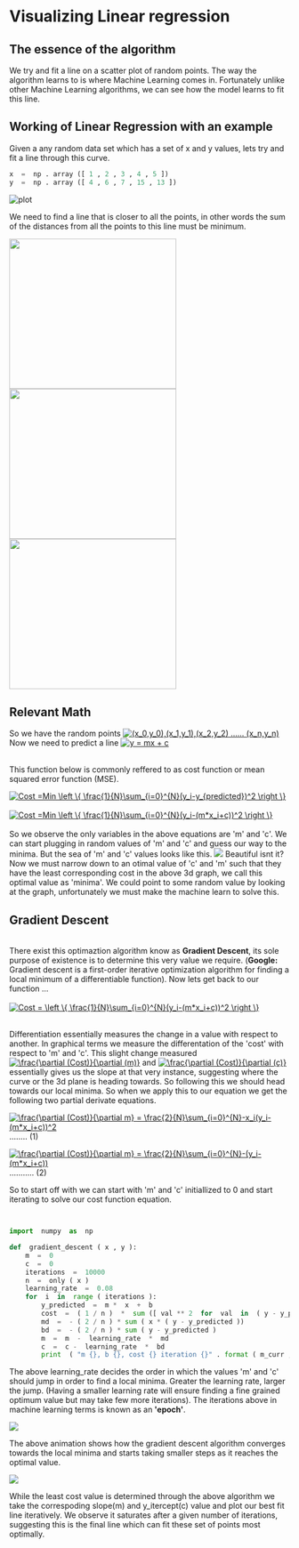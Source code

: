 # Visualizing Linear regression




## The essence of the algorithm 
We try and fit a line on a scatter plot of random points. The way the algorithm learns to is where Machine Learning comes in. Fortunately unlike other Machine Learning algorithms, we can see how the model learns to fit this line.  
## Working of Linear Regression with an example
Given a any random data set which has a set of x and y values, lets try and fit a line through this curve.  
```python
x  =  np . array ([ 1 , 2 , 3 , 4 , 5 ]) 
y  =  np . array ([ 4 , 6 , 7 , 15 , 13 ]) 
```
![plot](https://github.com/siddharth-cse/Art-of-Visualization-/blob/main/Figure_1.png)

We need to find a line that is closer to all the points, in other words the sum of the distances from all the points to this line must be minimum. 

<img src="https://github.com/siddharth-cse/Art-of-Visualization-/blob/main/Figure_2.png" width="300" height="270"><img src="https://github.com/siddharth-cse/Art-of-Visualization-/blob/main/Figure_3.png" width="300" height="270"><img src="https://github.com/siddharth-cse/Art-of-Visualization-/blob/main/Figure_4.png" width="300" height="270">

## Relevant Math 
So we have the random points <a href="https://www.codecogs.com/eqnedit.php?latex=(x_0,y_0),(x_1,y_1),(x_2,y_2)&space;......&space;(x_n,y_n)" target="_blank"><img src="https://latex.codecogs.com/gif.latex?(x_0,y_0),(x_1,y_1),(x_2,y_2)&space;......&space;(x_n,y_n)" title="(x_0,y_0),(x_1,y_1),(x_2,y_2) ...... (x_n,y_n)" /></a>  <br /> Now we need to predict a line <a href="https://www.codecogs.com/eqnedit.php?latex=y&space;=&space;mx&space;&plus;&space;c" target="_blank"><img src="https://latex.codecogs.com/gif.latex?y&space;=&space;mx&space;&plus;&space;c" title="y = mx + c" /></a>  <br /> <br />

This function below is commonly reffered to as cost function or mean squared error function (MSE).

<a href="https://www.codecogs.com/eqnedit.php?latex=Cost&space;=Min&space;\left&space;\{&space;\frac{1}{N}\sum_{i=0}^{N}(y_i-y_{predicted})^2&space;\right&space;\}" target="_blank"><img src="https://latex.codecogs.com/gif.latex?Cost&space;=Min&space;\left&space;\{&space;\frac{1}{N}\sum_{i=0}^{N}(y_i-y_{predicted})^2&space;\right&space;\}" title="Cost =Min \left \{ \frac{1}{N}\sum_{i=0}^{N}(y_i-y_{predicted})^2 \right \}" /></a> <br/> <br/><a href="https://www.codecogs.com/eqnedit.php?latex=Cost&space;=Min&space;\left&space;\{&space;\frac{1}{N}\sum_{i=0}^{N}(y_i-(m*x_i&plus;c))^2&space;\right&space;\}" target="_blank"><img src="https://latex.codecogs.com/gif.latex?Cost&space;=Min&space;\left&space;\{&space;\frac{1}{N}\sum_{i=0}^{N}(y_i-(m*x_i&plus;c))^2&space;\right&space;\}" title="Cost =Min \left \{ \frac{1}{N}\sum_{i=0}^{N}(y_i-(m*x_i+c))^2 \right \}" /></a> <br /> <br /> So we observe the only variables in the above equations are 'm' and 'c'. We can start plugging in random values of 'm' and 'c' and guess our way to the minima. But the sea of 'm' and 'c' values looks like this. 
![](https://github.com/siddharth-cse/Art-of-Visualization-/blob/main/Figure_5.png)
Beautiful isnt it? <br /> Now we must narrow down to an otimal value of 'c' and 'm' such that they have the least corresponding cost in the above 3d graph, we call this optimal value as 'minima'. We could point to some random value by looking at the graph, unfortunately we must make the machine learn to solve this. 

## Gradient Descent 
<br /> There exist this optimaztion algorithm know as **Gradient Descent**, its sole purpose of existence is to determine this very value we require. (**Google:** Gradient descent is a first-order iterative optimization algorithm for finding a local minimum of a differentiable function). Now lets get back to our function  ...   <br /><br />
<a href="https://www.codecogs.com/eqnedit.php?latex=Cost&space;=&space;\left&space;\{&space;\frac{1}{N}\sum_{i=0}^{N}(y_i-(m*x_i&plus;c))^2&space;\right&space;\}" target="_blank"><img src="https://latex.codecogs.com/gif.latex?Cost&space;=&space;\left&space;\{&space;\frac{1}{N}\sum_{i=0}^{N}(y_i-(m*x_i&plus;c))^2&space;\right&space;\}" title="Cost = \left \{ \frac{1}{N}\sum_{i=0}^{N}(y_i-(m*x_i+c))^2 \right \}" /></a> <br /><br />

Differentiation essentially measures the change in a value with respect to another. In graphical terms we measure the differentation of the 'cost' with respect to 'm' and 'c'. This slight change measured  <a href="https://www.codecogs.com/eqnedit.php?latex=\frac{\partial&space;(Cost)}{\partial&space;(m)}" target="_blank"><img src="https://latex.codecogs.com/gif.latex?\frac{\partial&space;(Cost)}{\partial&space;(m)}" title="\frac{\partial (Cost)}{\partial (m)}" /></a> and <a href="https://www.codecogs.com/eqnedit.php?latex=\frac{\partial&space;(Cost)}{\partial&space;(c)}" target="_blank"><img src="https://latex.codecogs.com/gif.latex?\frac{\partial&space;(Cost)}{\partial&space;(c)}" title="\frac{\partial (Cost)}{\partial (c)}" /></a> essentially gives us the slope at that very instance, suggesting where the curve or the 3d plane is heading towards. So following this we should head towards our local minima. So when we apply this to our equation we get the following two partial derivate equations. 

<a href="https://www.codecogs.com/eqnedit.php?latex=\frac{\partial&space;(Cost)}{\partial&space;m}&space;=&space;\frac{2}{N}\sum_{i=0}^{N}-x_i(y_i-(m*x_i&plus;c))^2" target="_blank"><img src="https://latex.codecogs.com/gif.latex?\frac{\partial&space;(Cost)}{\partial&space;m}&space;=&space;\frac{2}{N}\sum_{i=0}^{N}-x_i(y_i-(m*x_i&plus;c))" title="\frac{\partial (Cost)}{\partial m} = \frac{2}{N}\sum_{i=0}^{N}-x_i(y_i-(m*x_i+c))^2" /></a> ........ (1)

<a href="https://www.codecogs.com/eqnedit.php?latex=\frac{\partial&space;(Cost)}{\partial&space;m}&space;=&space;\frac{2}{N}\sum_{i=0}^{N}-(y_i-(m*x_i&plus;c))" target="_blank"><img src="https://latex.codecogs.com/gif.latex?\frac{\partial&space;(Cost)}{\partial&space;m}&space;=&space;\frac{2}{N}\sum_{i=0}^{N}-(y_i-(m*x_i&plus;c))" title="\frac{\partial (Cost)}{\partial m} = \frac{2}{N}\sum_{i=0}^{N}-(y_i-(m*x_i+c))" /></a>         ........... (2)

So to start off with we can start with 'm' and 'c' initiallized to 0 and start iterating to solve our cost function equation. 

```python


import  numpy  as  np 

def  gradient_descent ( x , y ): 
    m  =  0
    c  =  0 
    iterations  =  10000 
    n  =  only ( x ) 
    learning_rate  =  0.08 
    for  i  in  range ( iterations ): 
        y_predicted  =  m *  x  +  b 
        cost  =  ( 1 / n )  *  sum ([ val ** 2  for  val  in  ( y - y_predicted )])       #Cost function equation
        md  =  - ( 2 / n ) * sum ( x * ( y - y_predicted ))                               #equation 1 
        bd  =  - ( 2 / n ) * sum ( y - y_predicted )                                      #equation 2
        m  =  m  -  learning_rate  *  md                                                  #Updating new slope
        c  =  c -  learning_rate  *  bd                                                   #Updating new Y-intercept
        print  ( "m {}, b {}, cost {} iteration {}" . format ( m_curr , b_curr , cost ,  i )) 

```
The above learning_rate decides the order in which the values 'm' and 'c' should jump in order to find a local minima. Greater the learning rate, larger the jump. (Having a smaller learning rate will ensure finding a fine grained optimum value but may take few more iterations). The iterations above in machine learning terms is known as an **'epoch'**.

![](grad.gif)

The above animation shows how the gradient descent algorithm converges towards the local minima and starts taking smaller steps as it reaches the optimal value. 
 
![](fitting.gif)

While the least cost value is determined through the above algorithm we take the correspoding slope(m) and y_itercept(c) value and plot our best fit line iteratively. We observe it saturates after a given number of iterations, suggesting this is the final line which can fit these set of points most optimally. 

